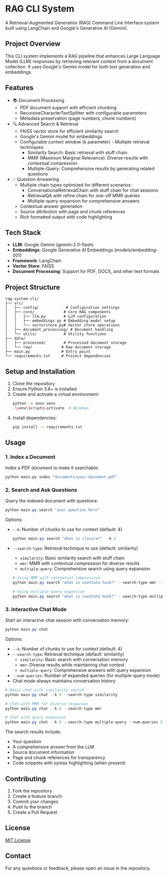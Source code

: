 # RAG CLI System

A Retrieval-Augmented Generation (RAG) Command Line Interface system built using LangChain and Google's Generative AI (Gemini).

## Project Overview

This CLI system implements a RAG pipeline that enhances Large Language Model (LLM) responses by retrieving relevant context from a document collection. It uses Google's Gemini model for both text generation and embeddings.

## Features

- 📚 Document Processing
  - PDF document support with efficient chunking
  - RecursiveCharacterTextSplitter with configurable parameters
  - Metadata preservation (page numbers, chunk numbers)
- 🔍 Advanced Search & Retrieval
  - FAISS vector store for efficient similarity search
  - Google's Gemini model for embeddings
  - Configurable context window (k parameter)  - Multiple retrieval techniques:
    - Similarity Search: Basic retrieval with stuff chain
    - MMR (Maximum Marginal Relevance): Diverse results with contextual compression
    - Multiple-Query: Comprehensive results by generating related questions
- 💡 Question Answering
  - Multiple chain types optimized for different scenarios:
    - ConversationalRetrievalChain with stuff chain for chat sessions
    - RetrievalQA with refine chain for one-off MMR queries
    - Multiple-query expansion for comprehensive answers
  - Contextual answer generation
  - Source attribution with page and chunk references
  - Rich formatted output with code highlighting

## Tech Stack

- **LLM**: Google Gemini (gemini-2.0-flash)
- **Embeddings**: Google Generative AI Embeddings (models/embedding-001)
- **Framework**: LangChain
- **Vector Store**: FAISS
- **Document Processing**: Support for PDF, DOCX, and other text formats

## Project Structure

```
rag-system-cli/
├── src/
│   ├── config/            # Configuration settings
│   ├── core/             # Core RAG components
│   │   ├── llm.py        # LLM configuration
│   │   ├── embeddings.py # Embedding model setup
│   │   └── vectorstore.py# Vector store operations
│   ├── document_processing/ # Document handling
│   └── utils/            # Utility functions
├── data/
│   ├── processed/        # Processed document storage
│   └── raw/             # Raw document storage
├── main.py              # Entry point
└── requirements.txt     # Project dependencies
```

## Setup and Installation

1. Clone the repository
2. Ensure Python 3.8+ is installed
3. Create and activate a virtual environment:
   ```bash
   python -m venv venv
   .\venv\Scripts\activate  # Windows
   ```
4. Install dependencies:
   ```bash
   pip install -r requirements.txt
   ```

## Usage

### 1. Index a Document

Index a PDF document to make it searchable:

```bash
python main.py index "documents/your-document.pdf"
```

### 2. Search and Ask Questions

Query the indexed document with questions:

```powershell
python main.py search "your question here"
```

Options:

- `--k`: Number of chunks to use for context (default: 4)

  ```powershell
  python main.py search "what is closure?" --k 5
  ```

- `--search-type`: Retrieval technique to use (default: similarity)
  - `similarity`: Basic similarity search with stuff chain
  - `mmr`: MMR with contextual compression for diverse results
  - `multiple-query`: Comprehensive search using query expansion
  ```powershell
  # Using MMR with contextual compression
  python main.py search "what is useState hook?" --search-type mmr --k 5

  # Using multiple-query expansion
  python main.py search "what is useState hook?" --search-type multiple-query --k 6 --num-queries 3
  ```

### 3. Interactive Chat Mode

Start an interactive chat session with conversation memory:

```powershell
python main.py chat
```

Options:

- `--k`: Number of chunks to use for context (default: 4)
- `--search-type`: Retrieval technique (default: similarity)
  - `similarity`: Basic search with conversation memory
  - `mmr`: Diverse results while maintaining chat context
  - `multiple-query`: Comprehensive answers with query expansion
- `--num-queries`: Number of expanded queries (for multiple-query mode)
- Chat mode always maintains conversation history

```powershell
# Basic chat with similarity search
python main.py chat --k 4 --search-type similarity

# Chat with MMR for diverse responses
python main.py chat --k 6 --search-type mmr

# Chat with query expansion
python main.py chat --k 6 --search-type multiple-query --num-queries 3
```

The search results include:

- Your question
- A comprehensive answer from the LLM
- Source document information
- Page and chunk references for transparency
- Code snippets with syntax highlighting (when present)

## Contributing

1. Fork the repository
2. Create a feature branch
3. Commit your changes
4. Push to the branch
5. Create a Pull Request

## License

[MIT License](LICENSE)

## Contact

For any questions or feedback, please open an issue in the repository.
